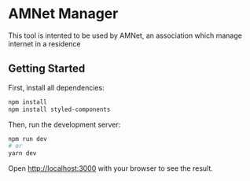 # AMNet Manager
This tool is intented to be used by AMNet, an association which manage internet in a residence


## Getting Started

First, install all dependencies:
```bash
npm install
npm install styled-components
```

Then, run the development server:
```bash
npm run dev
# or
yarn dev
```

Open [http://localhost:3000](http://localhost:3000) with your browser to see the result.

